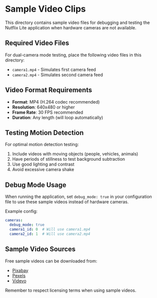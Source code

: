 # Sample Video Clips

This directory contains sample video files for debugging and testing the Nutflix Lite application when hardware cameras are not available.

## Required Video Files

For dual-camera mode testing, place the following video files in this directory:

- `camera1.mp4` - Simulates first camera feed
- `camera2.mp4` - Simulates second camera feed

## Video Format Requirements

- **Format**: MP4 (H.264 codec recommended)
- **Resolution**: 640x480 or higher
- **Frame Rate**: 30 FPS recommended
- **Duration**: Any length (will loop automatically)

## Testing Motion Detection

For optimal motion detection testing:

1. Include videos with moving objects (people, vehicles, animals)
2. Have periods of stillness to test background subtraction
3. Use good lighting and contrast
4. Avoid excessive camera shake

## Debug Mode Usage

When running the application, set `debug_mode: true` in your configuration file to use these sample videos instead of hardware cameras.

Example config:
```yaml
cameras:
  debug_mode: true
  camera1_id: 0  # Will use camera1.mp4
  camera2_id: 1  # Will use camera2.mp4
```

## Sample Video Sources

Free sample videos can be downloaded from:
- [Pixabay](https://pixabay.com/videos/)
- [Pexels](https://www.pexels.com/videos/)
- [Videvo](https://www.videvo.net/)

Remember to respect licensing terms when using sample videos.

